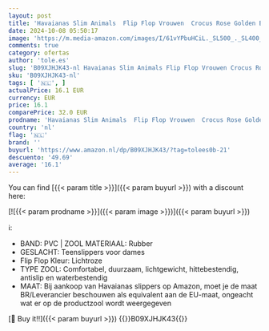 ```yaml
---
layout: post
title: 'Havaianas Slim Animals  Flip Flop Vrouwen  Crocus Rose Golden Blush  39/40 EU'
date: 2024-10-08 05:50:17
image: 'https://m.media-amazon.com/images/I/61vYPbuHCiL._SL500_._SL400_.jpg'
comments: true
category: ofertas
author: 'tole.es'
slug: 'B09XJHJK43-nl Havaianas Slim Animals Flip Flop Vrouwen Crocus Rose...'
sku: 'B09XJHJK43-nl'
tags: [ '🇳🇱', ]
actualPrice: 16.1 EUR
currency: EUR
price: 16.1
comparePrice: 32.0 EUR
prodname: 'Havaianas Slim Animals  Flip Flop Vrouwen  Crocus Rose Golden Blush  39/40 EU'
country: 'nl'
flag: '🇳🇱'
brand: ''
buyurl: 'https://www.amazon.nl/dp/B09XJHJK43/?tag=tolees0b-21'
descuento: '49.69'
average: '16.1'
---
```


You can find [{{< param title >}}]({{< param buyurl >}}) with a discount here:

[![{{< param prodname >}}]({{< param image >}})]({{< param buyurl >}})

ℹ️:

- BAND: PVC | ZOOL MATERIAAL: Rubber
- GESLACHT: Teenslippers voor dames
- Flip Flop Kleur: Lichtroze
- TYPE ZOOL: Comfortabel, duurzaam, lichtgewicht, hittebestendig, antislip en waterbestendig
- MAAT: Bij aankoop van Havaianas slippers op Amazon, moet je de maat BR/Leverancier beschouwen als equivalent aan de EU-maat, ongeacht wat er op de productzool wordt weergegeven

[🛒 Buy it!!]({{< param buyurl >}})
{{<world>}}B09XJHJK43{{</world>}}
